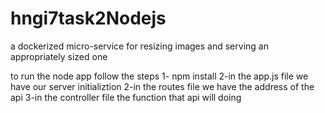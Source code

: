 # hngi7task2Nodejs
a dockerized micro-service for resizing images and serving an appropriately sized one


to run the node app follow the steps 
1- npm install 
2-in the app.js file we have our server initializtion
2-in the routes file we have the address of the api 
3-in the controller file the function that api will doing 
 